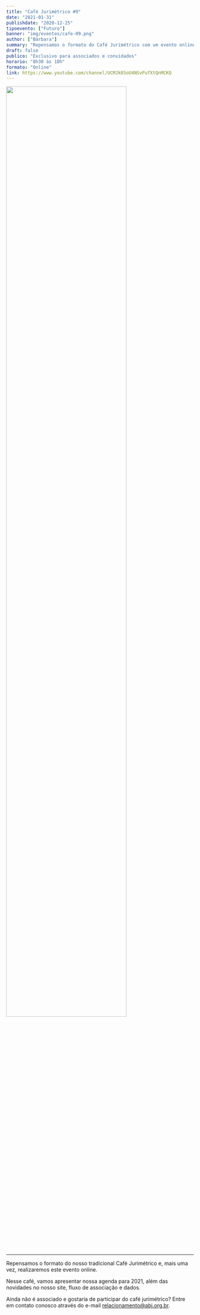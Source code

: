 ```yaml
---
title: "Café Jurimétrico #9"
date: "2021-01-31"
publishdate: "2020-12-25"
tipoevento: ["Futuro"]
banner: "img/eventos/cafe-09.png"
author: ["Bárbara"]
summary: "Repensamos o formato do Café Jurimétrico com um evento online."
draft: false
publico: "Exclusivo para associados e convidados"
horario: "8h30 às 10h"
formato: "Online"
link: https://www.youtube.com/channel/UCMJk85oU4NSvPufXtQnMCKQ
---
```


<img src="/img/eventos/cafe-09.png" width="80%">

<hr>

Repensamos o formato do nosso tradicional Café Jurimétrico e, mais uma vez, realizaremos este evento online.

Nesse café, vamos apresentar nossa agenda para 2021, além das novidades no nosso site, fluxo de associação e dados.

Ainda não é associado e gostaria de participar do café jurimétrico? Entre em contato conosco através do e-mail [relacionamento@abj.org.br](mailto:relacionamento@abj.org.br).
